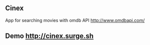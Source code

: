 ## Cinex
  App for searching movies with omdb API http://www.omdbapi.com/
## Demo http://cinex.surge.sh
  
